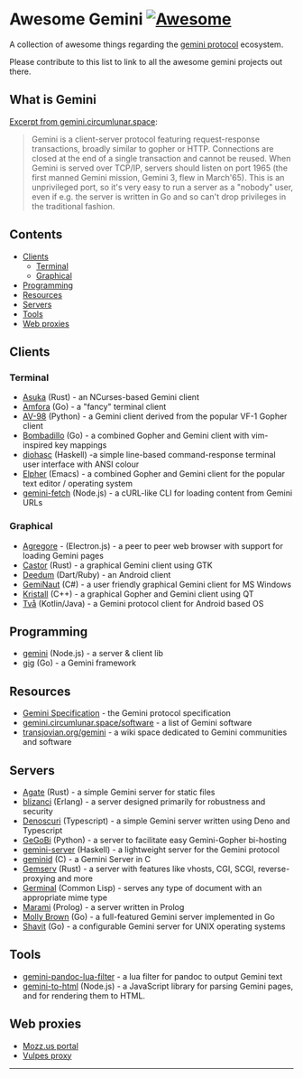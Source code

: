 # Awesome Gemini [![Awesome](https://awesome.re/badge-flat.svg)](https://awesome.re)
A collection of awesome things regarding the [gemini protocol][1] ecosystem.

Please contribute to this list to link to all the awesome gemini projects out there.

## What is Gemini

[Excerpt from gemini.circumlunar.space](https://gemini.circumlunar.space/docs/specification.html):

> Gemini is a client-server protocol featuring request-response transactions, broadly similar to gopher or HTTP.
  Connections are closed at the end of a single transaction and cannot be reused. When Gemini is served over TCP/IP, servers 
  should listen on port 1965 (the first manned Gemini mission, Gemini 3, flew in March'65).
  This is an unprivileged port, so it's very easy to run a server as a "nobody" user, even if e.g. the server is written
  in Go and so can't drop privileges in the traditional fashion.

## Contents

- [Clients](#clients)
  - [Terminal](#terminal)
  - [Graphical](#graphical)
- [Programming](#programming)
- [Resources](#resources)
- [Servers](#servers)
- [Tools](#tools)
- [Web proxies](#web-proxies)

## Clients

### Terminal
- [Asuka](https://tildegit.org/julienxx/asuka) (Rust) - an NCurses-based Gemini client
- [Amfora](https://github.com/makeworld-the-better-one/amfora) (Go) - a "fancy" terminal client
- [AV-98](https://tildegit.org/solderpunk/AV-98) (Python) - a Gemini client derived from the popular VF-1 Gopher client
- [Bombadillo](https://rawtext.club/~sloum/bombadillo.html) (Go) - a combined Gopher and Gemini client with vim-inspired key mappings
- [diohasc](https://repo.or.cz/diohsc.git) (Haskell) -a simple line-based command-response terminal user interface with ANSI colour
- [Elpher](https://thelambdalab.xyz/elpher/) (Emacs) - a combined Gopher and Gemini client for the popular text editor / operating system
- [gemini-fetch](https://github.com/RangerMauve/gemini-fetch) (Node.js) - a cURL-like CLI for loading content from Gemini URLs

### Graphical
- [Agregore](https://github.com/RangerMauve/agregore-browser#fetch-api-for-gemini) - (Electron.js) - a peer to peer web browser with support for loading Gemini pages
- [Castor](https://git.sr.ht/~julienxx/castor) (Rust) - a graphical Gemini client using GTK
- [Deedum](https://github.com/snoe/deedum/releases) (Dart/Ruby) - an Android client
- [GemiNaut](https://www.marmaladefoo.com/pages/geminaut) (C#) - a user friendly graphical Gemini client for MS Windows
- [Kristall](https://github.com/MasterQ32/kristall) (C++) - a graphical Gopher and Gemini client using QT
- [Två](https://www.oppenlab.net/pr/tva/) (Kotlin/Java) - a Gemini protocol client for Android based OS

## Programming
- [gemini](https://github.com/derhuerst/gemini) (Node.js) - a server & client lib
- [gig](https://github.com/pitr/gig) (Go) - a Gemini framework

## Resources
- [Gemini Specification](https://gemini.circumlunar.space/docs/specification.html) - the Gemini protocol specification
- [gemini.circumlunar.space/software](https://portal.mozz.us/gemini/gemini.circumlunar.space/software/) - a list of Gemini software
- [transjovian.org/gemini](https://portal.mozz.us/gemini/transjovian.org:1965/gemini/) - a wiki space dedicated to Gemini communities and software

## Servers
- [Agate](https://github.com/mbrubeck/agate) (Rust) - a simple Gemini server for static files
- [blizanci](https://github.com/mk270/blizanci) (Erlang) - a server designed primarily for robustness and security
- [Denoscuri](https://github.com/caranatar/denoscuri) (Typescript) - a simple Gemini server written using Deno and Typescript
- [GeGoBi](https://tildegit.org/solderpunk/gegobi) (Python) - a server to facilitate easy Gemini-Gopher bi-hosting
- [gemini-server](https://hackage.haskell.org/package/gemini-server) (Haskell) - a lightweight server for the Gemini protocol
- [geminid](https://github.com/jovoro/geminid/) (C) - a Gemini Server in C
- [Gemserv](https://portal.mozz.us/gemini/80h.dev/projects/gemserv/) (Rust) - a server with features like vhosts, CGI, SCGI, reverse-proxying and more
- [Germinal](https://github.com/jfmcbrayer/germinal) (Common Lisp) - serves any type of document with an appropriate mime type
- [Marami](https://github.com/MagnificentPako/Marami/) (Prolog) - a server written in Prolog
- [Molly Brown](https://tildegit.org/solderpunk/molly-brown) (Go) - a full-featured Gemini server implemented in Go
- [Shavit](https://git.sr.ht/~yotam/shavit) (Go) - a configurable Gemini server for UNIX operating systems

## Tools
- [gemini-pandoc-lua-filter](https://github.com/kr1sp1n/gemini-pandoc-lua-filter) - a lua filter for pandoc to output Gemini text
- [gemini-to-html](https://github.com/RangerMauve/gemini-to-html) (Node.js) - a JavaScript library for parsing Gemini pages, and for rendering them to HTML.

## Web proxies
- [Mozz.us portal](https://portal.mozz.us/gemini/gemini.circumlunar.space/)
- [Vulpes proxy](https://proxy.vulpes.one/gemini/gemini.circumlunar.space/)

---
[1]: https://gemini.circumlunar.space/
